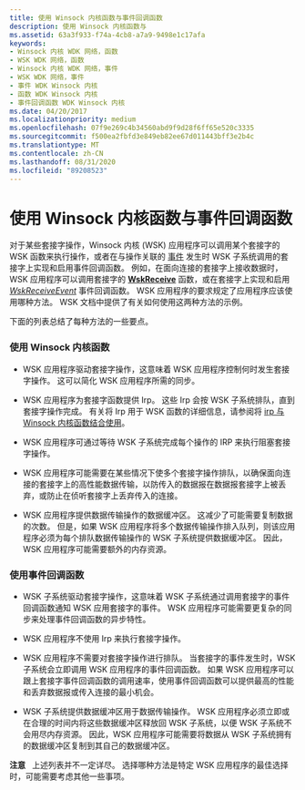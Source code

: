 ```yaml
---
title: 使用 Winsock 内核函数与事件回调函数
description: 使用 Winsock 内核函数与
ms.assetid: 63a3f933-f74a-4cb8-a7a9-9498e1c17afa
keywords:
- Winsock 内核 WDK 网络，函数
- WSK WDK 网络，函数
- Winsock 内核 WDK 网络，事件
- WSK WDK 网络，事件
- 事件 WDK Winsock 内核
- 函数 WDK Winsock 内核
- 事件回调函数 WDK Winsock 内核
ms.date: 04/20/2017
ms.localizationpriority: medium
ms.openlocfilehash: 07f9e269c4b34560abd9f9d28f6ff65e520c3335
ms.sourcegitcommit: f500ea2fbfd3e849eb82ee67d011443bff3e2b4c
ms.translationtype: MT
ms.contentlocale: zh-CN
ms.lasthandoff: 08/31/2020
ms.locfileid: "89208523"
---
```

# <a name="using-winsock-kernel-functions-vs-event-callback-functions"></a>使用 Winsock 内核函数与事件回调函数


对于某些套接字操作，Winsock 内核 (WSK) 应用程序可以调用某个套接字的 WSK 函数来执行操作，或者在与操作关联的 [事件](winsock-kernel-events.md) 发生时 WSK 子系统调用的套接字上实现和启用事件回调函数。 例如，在面向连接的套接字上接收数据时，WSK 应用程序可以调用套接字的 [**WskReceive**](/windows-hardware/drivers/ddi/wsk/nc-wsk-pfn_wsk_receive) 函数，或在套接字上实现和启用 [*WskReceiveEvent*](/windows-hardware/drivers/ddi/wsk/nc-wsk-pfn_wsk_receive_event) 事件回调函数。 WSK 应用程序的要求规定了应用程序应该使用哪种方法。 WSK 文档中提供了有关如何使用这两种方法的示例。

下面的列表总结了每种方法的一些要点。

### <a name="using-winsock-kernel-functions"></a>使用 Winsock 内核函数

-   WSK 应用程序驱动套接字操作，这意味着 WSK 应用程序控制何时发生套接字操作。 这可以简化 WSK 应用程序所需的同步。

-   WSK 应用程序为套接字函数提供 Irp。 这些 Irp 会按 WSK 子系统排队，直到套接字操作完成。 有关将 Irp 用于 WSK 函数的详细信息，请参阅将 [irp 与 Winsock 内核函数结合使用](using-irps-with-winsock-kernel-functions.md)。

-   WSK 应用程序可通过等待 WSK 子系统完成每个操作的 IRP 来执行阻塞套接字操作。

-   WSK 应用程序可能需要在某些情况下使多个套接字操作排队，以确保面向连接的套接字上的高性能数据传输，以防传入的数据报在数据报套接字上被丢弃，或防止在侦听套接字上丢弃传入的连接。

-   WSK 应用程序提供数据传输操作的数据缓冲区。 这减少了可能需要复制数据的次数。 但是，如果 WSK 应用程序将多个数据传输操作排入队列，则该应用程序必须为每个排队数据传输操作的 WSK 子系统提供数据缓冲区。 因此，WSK 应用程序可能需要额外的内存资源。

### <a name="using-event-callback-functions"></a>使用事件回调函数

-   WSK 子系统驱动套接字操作，这意味着 WSK 子系统通过调用套接字的事件回调函数通知 WSK 应用套接字的事件。 WSK 应用程序可能需要更复杂的同步来处理事件回调函数的异步特性。

-   WSK 应用程序不使用 Irp 来执行套接字操作。

-   WSK 应用程序不需要对套接字操作进行排队。 当套接字的事件发生时，WSK 子系统会立即调用 WSK 应用程序的事件回调函数。 如果 WSK 应用程序可以跟上套接字事件回调函数的调用速率，使用事件回调函数可以提供最高的性能和丢弃数据报或传入连接的最小机会。

-   WSK 子系统提供数据缓冲区用于数据传输操作。 WSK 应用程序必须立即或在合理的时间内将这些数据缓冲区释放回 WSK 子系统，以便 WSK 子系统不会用尽内存资源。 因此，WSK 应用程序可能需要将数据从 WSK 子系统拥有的数据缓冲区复制到其自己的数据缓冲区。

**注意**   上述列表并不一定详尽。 选择哪种方法是特定 WSK 应用程序的最佳选择时，可能需要考虑其他一些事项。

 

 


